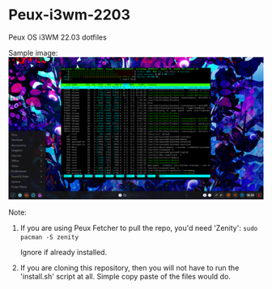 # Peux-i3wm-2203
Peux OS i3WM 22.03 dotfiles

Sample image:
![](https://github.com/peux-os-sic/Peux-i3wm-2203/blob/master/i31.png)

Note: 
1. If you are using Peux Fetcher to pull the repo, you'd need 'Zenity': `sudo pacman -S zenity`

    Ignore if already installed.
2. If you are cloning this repository, then you will not have to run the 'install.sh' script at all. Simple copy paste of the files would do.